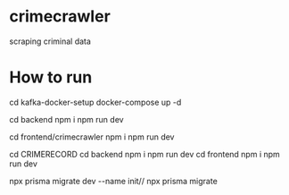# crimecrawler
scraping criminal data


# How to run
cd kafka-docker-setup
docker-compose up -d



cd backend 
npm i
npm run dev


cd frontend/crimecrawler
npm i
npm run dev


cd CRIMERECORD
cd backend
npm i
npm run dev
cd frontend
npm i
npm run dev


npx prisma migrate dev --name init// npx prisma migrate
